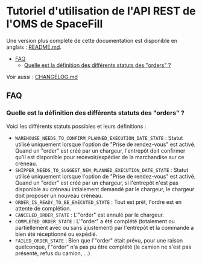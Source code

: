 # Tutoriel d'utilisation de l'API REST de l'OMS de SpaceFill

Une version plus complète de cette documentation est disponible en anglais : [README.md](README.md).

* [FAQ](#faq)
  * [Quelle est la définition des différents statuts des "orders" ?](#quelle-est-la-définition-des-différents-statuts-des-"orders"-?)

Voir aussi : [CHANGELOG.md](./CHANGELOG.md)

## FAQ

### Quelle est la définition des différents statuts des "orders" ?

Voici les différents statuts possibles et leurs définitions :

- `WAREHOUSE_NEEDS_TO_CONFIRM_PLANNED_EXECUTION_DATE_STATE` : Statut utilisé uniquement lorsque l'option de "Prise de rendez-vous" est activé.<br />
  Quand un "order" est créé par un chargeur, l'entrepôt doit confirmer qu'il est disponible pour recevoir/expédier de la marchandise sur ce créneau.
- `SHIPPER_NEEDS_TO_SUGGEST_NEW_PLANNED_EXECUTION_DATE_STATE` : Statut utilisé uniquement lorsque l'option de "Prise de rendez-vous" est activé.<br />
  Quand un "order" est créé par un chargeur, si l'entrepôt n'est pas disponible au créneau intialement demandé par le chargeur, le chargeur doit proposer un nouveau créneau.
- `ORDER_IS_READY_TO_BE_EXECUTED_STATE` : Tout est prêt, l'ordre est en attente de complétion.
- `CANCELED_ORDER_STATE` : L'"order" est annulé par le chargeur.
- `COMPLETED_ORDER_STATE` : L'"order" a été complété (totalement ou partiellement avec ou sans ajustement) par l'entrepôt et la commande a bien été réceptionné ou expédié.
- `FAILED_ORDER_STATE` : Bien que l'"order" était prévu, pour une raison quelconque, l'"order" n'a pas pu être complété (le camion ne s'est pas présenté, refus du camion, ...)

